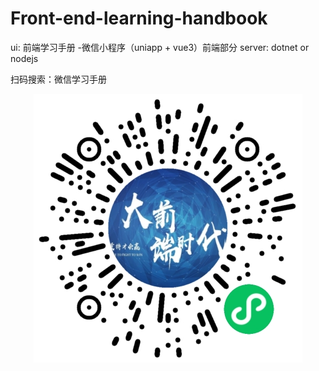 # Front-end-learning-handbook
ui: 前端学习手册 -微信小程序（uniapp + vue3）前端部分
server: dotnet or nodejs

扫码搜索：微信学习手册
<div style="text-align: center"><img src="./qr-code.png" ></div>